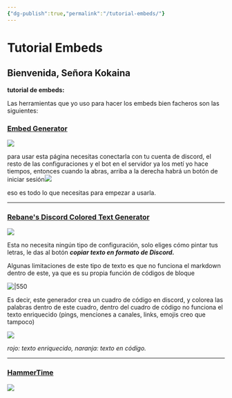 ```yaml
---
{"dg-publish":true,"permalink":"/tutorial-embeds/"}
---
```



# Tutorial Embeds

## Bienvenida, Señora Kokaina

**tutorial de embeds:**

Las herramientas que yo uso para hacer los embeds bien facheros son las siguientes:

### [Embed Generator](https://message.style/)

![](https://i.imgur.com/l05YiEG.png)

para usar esta página necesitas conectarla con tu cuenta de discord, el resto de las configuraciones y el bot en el servidor ya los metí yo hace tiempos, entonces cuando la abras, arriba a la derecha habrá un botón de iniciar sesión![](https://i.imgur.com/Nd6hGSz.png)

eso es todo lo que necesitas para empezar a usarla.

---

### [Rebane's Discord Colored Text Generator](https://rebane2001.com/discord-colored-text-generator/)

![](https://i.imgur.com/RJbU1Mn.png)

Esta no necesita ningún tipo de configuración, solo eliges cómo pintar tus letras, le das al botón ***copiar texto en formato de Discord.***

Algunas limitaciones de este tipo de texto es que no funciona el markdown dentro de este, ya que es su propia función de códigos de bloque

![|550](https://i.imgur.com/6nFbd4e.png)

Es decir, este generador crea un cuadro de código en discord, y colorea las palabras dentro de este cuadro, dentro del cuadro de código no funciona el texto enriquecido (pings, menciones a canales, links, emojis creo que tampoco)

![](https://i.imgur.com/OU07hKp.png)

*rojo: texto enriquecido, naranja: texto en código.*

---

### [HammerTime](https://hammertime.cyou/)

![](https://i.imgur.com/l9euoQp.png)
